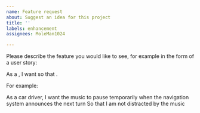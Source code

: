 ```yaml
---
name: Feature request
about: Suggest an idea for this project
title: ''
labels: enhancement
assignees: MoleMan1024

---
```


Please describe the feature you would like to see, for example in the form of a user story:

As a <type of user>, 
I want <some goal> 
so that <some reason>.

For example:

As a car driver,
I want the music to pause temporarily when the navigation system announces the next turn
So that I am not distracted by the music
